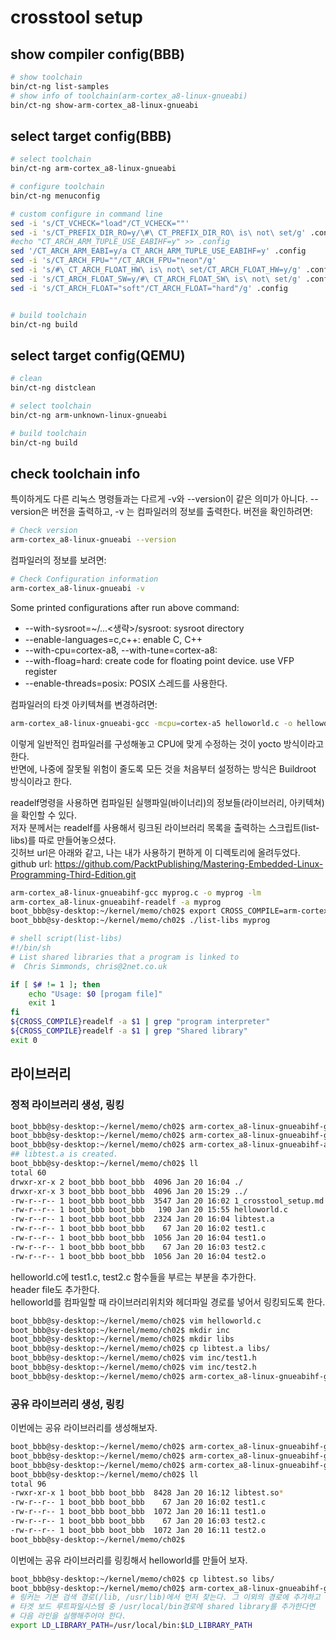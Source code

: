 # crosstool setup

## show compiler config(BBB)
~~~bash
# show toolchain
bin/ct-ng list-samples
# show info of toolchain(arm-cortex_a8-linux-gnueabi)
bin/ct-ng show-arm-cortex_a8-linux-gnueabi
~~~

## select target config(BBB)
~~~bash
# select toolchain
bin/ct-ng arm-cortex_a8-linux-gnueabi

# configure toolchain
bin/ct-ng menuconfig

# custom configure in command line
sed -i 's/CT_VCHECK="load"/CT_VCHECK=""'
sed -i 's/CT_PREFIX_DIR_RO=y/\#\ CT_PREFIX_DIR_RO\ is\ not\ set/g' .config
#echo "CT_ARCH_ARM_TUPLE_USE_EABIHF=y" >> .config
sed '/CT_ARCH_ARM_EABI=y/a CT_ARCH_ARM_TUPLE_USE_EABIHF=y' .config
sed -i 's/CT_ARCH_FPU=""/CT_ARCH_FPU="neon"/g'
sed -i 's/#\ CT_ARCH_FLOAT_HW\ is\ not\ set/CT_ARCH_FLOAT_HW=y/g' .config
sed -i 's/CT_ARCH_FLOAT_SW=y/#\ CT_ARCH_FLOAT_SW\ is\ not\ set/g' .config
sed -i 's/CT_ARCH_FLOAT="soft"/CT_ARCH_FLOAT="hard"/g' .config


# build toolchain
bin/ct-ng build
~~~

## select target config(QEMU)

~~~bash
# clean 
bin/ct-ng distclean

# select toolchain
bin/ct-ng arm-unknown-linux-gnueabi

# build toolchain
bin/ct-ng build
~~~

## check toolchain info

특이하게도 다른 리눅스 명령들과는 다르게 -v와 --version이 같은 의미가 아니다.
--version은 버전을 출력하고, -v 는 컴파일러의 정보를 출력한다.
버전을 확인하려면:
~~~bash
# Check version
arm-cortex_a8-linux-gnueabi --version
~~~

컴파일러의 정보를 보려면:
~~~bash
# Check Configuration information
arm-cortex_a8-linux-gnueabi -v
~~~
Some printed configurations after run above command:
 - --with-sysroot=~/...<생략>/sysroot: sysroot directory
 - --enable-languages=c,c++: enable C, C++
 - --with-cpu=cortex-a8, --with-tune=cortex-a8:
 - --with-floag=hard: create code for floating point device. use VFP register
 - --enable-threads=posix: POSIX 스레드를 사용한다.

컴파일러의 타겟 아키텍쳐를 변경하려면:
~~~bash
arm-cortex_a8-linux-gnueabi-gcc -mcpu=cortex-a5 helloworld.c -o helloworld
~~~

이렇게 일반적인 컴파일러를 구성해놓고 CPU에 맞게 수정하는 것이 yocto 방식이라고 한다.  
반면에, 나중에 잘못될 위험이 줄도록 모든 것을 처음부터 설정하는 방식은 Buildroot 방식이라고 한다.    

readelf명령을 사용하면 컴파일된 실행파일(바이너리)의 정보들(라이브러리, 아키텍쳐)을 확인할 수 있다.  
저자 분께서는 readelf를 사용해서 링크된 라이브러리 목록을 출력하는 스크립트(list-libs)를 따로 만들어놓으셨다.  
깃허브 url은 아래와 같고, 나는 내가 사용하기 편하게 이 디렉토리에 올려두었다.
github url: https://github.com/PacktPublishing/Mastering-Embedded-Linux-Programming-Third-Edition.git
~~~bash
arm-cortex_a8-linux-gnueabihf-gcc myprog.c -o myprog -lm
arm-cortex_a8-linux-gnueabihf-readelf -a myprog
boot_bbb@sy-desktop:~/kernel/memo/ch02$ export CROSS_COMPILE=arm-cortex_a8-linux-gnueabihf-
boot_bbb@sy-desktop:~/kernel/memo/ch02$ ./list-libs myprog

# shell script(list-libs)
#!/bin/sh
# List shared libraries that a program is linked to
#  Chris Simmonds, chris@2net.co.uk

if [ $# != 1 ]; then
    echo "Usage: $0 [progam file]"
    exit 1
fi
${CROSS_COMPILE}readelf -a $1 | grep "program interpreter"
${CROSS_COMPILE}readelf -a $1 | grep "Shared library"
exit 0
~~~

## 라이브러리
### 정적 라이브러리 생성, 링킹
~~~bash
boot_bbb@sy-desktop:~/kernel/memo/ch02$ arm-cortex_a8-linux-gnueabihf-gcc -c test1.c 
boot_bbb@sy-desktop:~/kernel/memo/ch02$ arm-cortex_a8-linux-gnueabihf-gcc -c test2.c 
boot_bbb@sy-desktop:~/kernel/memo/ch02$ arm-cortex_a8-linux-gnueabihf-ar rc libtest.a test1.o test2.o
## libtest.a is created.
boot_bbb@sy-desktop:~/kernel/memo/ch02$ ll
total 60
drwxr-xr-x 2 boot_bbb boot_bbb  4096 Jan 20 16:04 ./
drwxr-xr-x 3 boot_bbb boot_bbb  4096 Jan 20 15:29 ../
-rw-r--r-- 1 boot_bbb boot_bbb  3547 Jan 20 16:02 1_crosstool_setup.md
-rw-r--r-- 1 boot_bbb boot_bbb   190 Jan 20 15:55 helloworld.c
-rw-r--r-- 1 boot_bbb boot_bbb  2324 Jan 20 16:04 libtest.a
-rw-r--r-- 1 boot_bbb boot_bbb    67 Jan 20 16:02 test1.c
-rw-r--r-- 1 boot_bbb boot_bbb  1056 Jan 20 16:04 test1.o
-rw-r--r-- 1 boot_bbb boot_bbb    67 Jan 20 16:03 test2.c
-rw-r--r-- 1 boot_bbb boot_bbb  1056 Jan 20 16:04 test2.o
~~~

helloworld.c에 test1.c, test2.c 함수들을 부르는 부분을 추가한다.  
header file도 추가한다.  
helloworld를 컴파일할 때 라이브러리위치와 헤더파일 경로를 넣어서 링킹되도록 한다.  
~~~bash
boot_bbb@sy-desktop:~/kernel/memo/ch02$ vim helloworld.c 
boot_bbb@sy-desktop:~/kernel/memo/ch02$ mkdir inc
boot_bbb@sy-desktop:~/kernel/memo/ch02$ mkdir libs
boot_bbb@sy-desktop:~/kernel/memo/ch02$ cp libtest.a libs/
boot_bbb@sy-desktop:~/kernel/memo/ch02$ vim inc/test1.h
boot_bbb@sy-desktop:~/kernel/memo/ch02$ vim inc/test2.h
boot_bbb@sy-desktop:~/kernel/memo/ch02$ arm-cortex_a8-linux-gnueabihf-gcc helloworld.c -ltest -L./libs -I./inc -o helloworld
~~~

### 공유 라이브러리 생성, 링킹
이번에는 공유 라이브러리를 생성해보자.
~~~bash
boot_bbb@sy-desktop:~/kernel/memo/ch02$ arm-cortex_a8-linux-gnueabihf-gcc -fPIC -c test1.c 
boot_bbb@sy-desktop:~/kernel/memo/ch02$ arm-cortex_a8-linux-gnueabihf-gcc -fPIC -c test2.c 
boot_bbb@sy-desktop:~/kernel/memo/ch02$ arm-cortex_a8-linux-gnueabihf-gcc -shared -o libtest.so test1.o test2.o
boot_bbb@sy-desktop:~/kernel/memo/ch02$ ll
total 96
-rwxr-xr-x 1 boot_bbb boot_bbb  8428 Jan 20 16:12 libtest.so*
-rw-r--r-- 1 boot_bbb boot_bbb    67 Jan 20 16:02 test1.c
-rw-r--r-- 1 boot_bbb boot_bbb  1072 Jan 20 16:11 test1.o
-rw-r--r-- 1 boot_bbb boot_bbb    67 Jan 20 16:03 test2.c
-rw-r--r-- 1 boot_bbb boot_bbb  1072 Jan 20 16:11 test2.o
boot_bbb@sy-desktop:~/kernel/memo/ch02$ 
~~~

이번에는 공유 라이브러리를 링킹해서 helloworld를 만들어 보자.
~~~bash
boot_bbb@sy-desktop:~/kernel/memo/ch02$ cp libtest.so libs/
boot_bbb@sy-desktop:~/kernel/memo/ch02$ arm-cortex_a8-linux-gnueabihf-gcc helloworld.c -ltest -L./libs -I./inc -o helloworld
# 링커는 기본 검색 경로(/lib, /usr/lib)에서 먼저 찾는다. 그 이외의 경로에 추가하고 싶다면.. 
# 타겟 보드 루트파일시스템 중 /usr/local/bin경로에 shared library를 추가한다면 
# 다음 라인을 실행해주어야 한다.
export LD_LIBRARY_PATH=/usr/local/bin:$LD_LIBRARY_PATH
~~~


